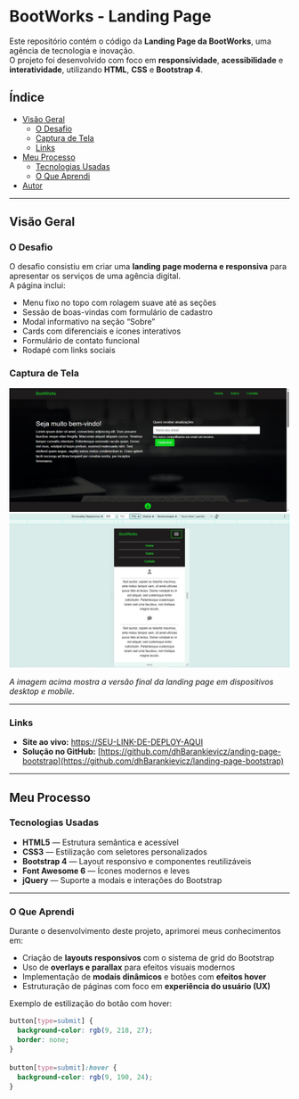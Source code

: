 # BootWorks - Landing Page

Este repositório contém o código da **Landing Page da BootWorks**, uma agência de tecnologia e inovação.  
O projeto foi desenvolvido com foco em **responsividade**, **acessibilidade** e **interatividade**, utilizando **HTML**, **CSS** e **Bootstrap 4**.

## Índice

- [Visão Geral](#visão-geral)
  - [O Desafio](#o-desafio)
  - [Captura de Tela](#captura-de-tela)
  - [Links](#links)
- [Meu Processo](#meu-processo)
  - [Tecnologias Usadas](#tecnologias-usadas)
  - [O Que Aprendi](#o-que-aprendi)
- [Autor](#autor)

---

## Visão Geral

### O Desafio

O desafio consistiu em criar uma **landing page moderna e responsiva** para apresentar os serviços de uma agência digital.  
A página inclui:
- Menu fixo no topo com rolagem suave até as seções  
- Sessão de boas-vindas com formulário de cadastro  
- Modal informativo na seção “Sobre”  
- Cards com diferenciais e ícones interativos  
- Formulário de contato funcional  
- Rodapé com links sociais  

### Captura de Tela

![Captura de Tela Desktop](./img/desktop.jpg)
![Captura de Tela Mobile](./img/mobile.jpg)

*A imagem acima mostra a versão final da landing page em dispositivos desktop e mobile.*

---

### Links

- **Site ao vivo:** [https://SEU-LINK-DE-DEPLOY-AQUI](https://SEU-LINK-DE-DEPLOY-AQUI)  
- **Solução no GitHub:** [https://github.com/dhBarankievicz/anding-page-bootstrap](https://github.com/dhBarankievicz/landing-page-bootstrap)  

---

## Meu Processo

### Tecnologias Usadas

- **HTML5** — Estrutura semântica e acessível  
- **CSS3** — Estilização com seletores personalizados  
- **Bootstrap 4** — Layout responsivo e componentes reutilizáveis  
- **Font Awesome 6** — Ícones modernos e leves  
- **jQuery** — Suporte a modais e interações do Bootstrap  

---

### O Que Aprendi

Durante o desenvolvimento deste projeto, aprimorei meus conhecimentos em:
- Criação de **layouts responsivos** com o sistema de grid do Bootstrap  
- Uso de **overlays e parallax** para efeitos visuais modernos  
- Implementação de **modais dinâmicos** e botões com **efeitos hover**  
- Estruturação de páginas com foco em **experiência do usuário (UX)**  

Exemplo de estilização do botão com hover:
```css
button[type=submit] {
  background-color: rgb(9, 218, 27);
  border: none;
}

button[type=submit]:hover {
  background-color: rgb(9, 190, 24);
}
